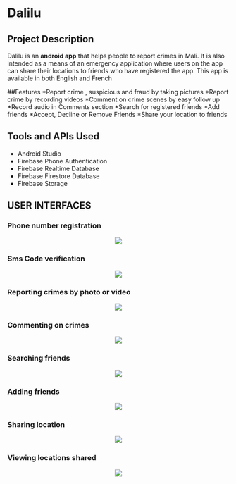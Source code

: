 # Dalilu

## Project Description
Dalilu is an **android app** that helps people to report crimes in Mali.
It is also intended as a means of an emergency application where users on the app can share their locations to friends who have registered the app.
This app is available in both English and French

##Features
*Report crime , suspicious and fraud by taking pictures
*Report crime by recording videos
*Comment on crime scenes by easy follow up
*Record audio in Comments section
*Search for registered friends
*Add friends
*Accept, Decline or Remove Friends
*Share your location to friends

## Tools and APIs Used
* Android Studio
* Firebase Phone Authentication
* Firebase Realtime Database
* Firebase Firestore Database
* Firebase Storage

## USER INTERFACES

### Phone number registration
<p align="middle">
  <img src="../master/Screenshots/s1.png"/>
</p>

### Sms Code verification
<p align="middle">
  <img src="../master/Screenshots/s2.png"/>
</p>

### Reporting crimes by photo or video
<p align="middle">
  <img src="../master/Screenshots/s1.png"/>
</p>

### Commenting on crimes
<p align="middle">
  <img src="../master/Screenshots/s2.png"/>
</p>


### Searching friends
<p align="middle">
  <img src="../master/Screenshots/s1.png"/>
</p>

### Adding friends
<p align="middle">
  <img src="../master/Screenshots/s2.png"/>
</p>

### Sharing location
<p align="middle">
  <img src="../master/Screenshots/s1.png"/>
</p>

### Viewing locations shared
<p align="middle">
  <img src="../master/Screenshots/s2.png"/>
</p>

